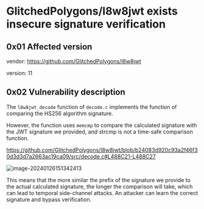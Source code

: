 # GlitchedPolygons/l8w8jwt exists insecure signature verification

## 0x01 Affected version

vendor: https://github.com/GlitchedPolygons/l8w8jwt

version: 11

## 0x02 Vulnerability description

The `l8w8jwt_decode` function of `decode.c` implements the function of comparing the HS256 algorithm signature.

However, the function uses `memcmp` to compare the calculated signature with the JWT signature we provided, and strcmp is not a time-safe comparison function.

https://github.com/GlitchedPolygons/l8w8jwt/blob/b24083d920c93a2f46f30d3d3d7a2663ac19ca09/src/decode.c#L488C21-L488C27

![image-20240126151342413](GlitchedPolygons:l8w8jwt/image-20240126151342413.png)

This means that the more similar the prefix of the signature we provide to the actual calculated signature, the longer the comparison will take, which can lead to temporal side-channel attacks. An attacker can learn the correct signature and bypass verification.